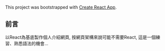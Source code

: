 This project was bootstrapped with [Create React App](https://github.com/facebook/create-react-app).

## 前言

以React為基底製作個人介紹網頁,
按網頁架構來說可能不需要React,
這是一個練習、熟悉語法的機會...


